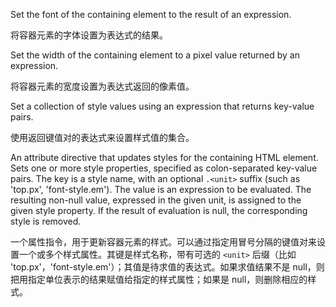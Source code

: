 Set the font of the containing element to the result of an expression.

将容器元素的字体设置为表达式的结果。

Set the width of the containing element to a pixel value returned by an expression.

将容器元素的宽度设置为表达式返回的像素值。

Set a collection of style values using an expression that returns key-value pairs.

使用返回键值对的表达式来设置样式值的集合。

An attribute directive that updates styles for the containing HTML element.
Sets one or more style properties, specified as colon-separated key-value pairs.
The key is a style name, with an optional `.<unit>` suffix
\(such as 'top.px', 'font-style.em'\).
The value is an expression to be evaluated.
The resulting non-null value, expressed in the given unit,
is assigned to the given style property.
If the result of evaluation is null, the corresponding style is removed.

一个属性指令，用于更新容器元素的样式。可以通过指定用冒号分隔的键值对来设置一个或多个样式属性。其键是样式名称，带有可选的 `<unit>` 后缀（比如 'top.px'，'font-style.em'）；其值是待求值的表达式。如果求值结果不是 null，则把用指定单位表示的结果赋值给指定的样式属性；如果是 null，则删除相应的样式。